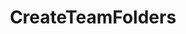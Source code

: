 ---
optionsClassName: 
optionsClassFullName: 
configurationSamples: []
description: Creates folders in Sared Queries for each Team
className: CreateTeamFolders
typeName: Processors
architecture: v1
options: []
status: alpha
processingTarget: Shared Queries
classFile: /src/VstsSyncMigrator.Core/Execution/ProcessingContext/CreateTeamFolders.cs
optionsClassFile: 

redirectFrom: []
layout: reference
toc: true
permalink: /Reference/v1/Processors/CreateTeamFolders/
title: CreateTeamFolders
categories:
- Processors
- v1
topics:
- topic: notes
  path: ../../../../../docs/Reference/v1/Processors/CreateTeamFolders-notes.md
  exists: false
  markdown: ''
- topic: introduction
  path: ../../../../../docs/Reference/v1/Processors/CreateTeamFolders-introduction.md
  exists: false
  markdown: ''

---